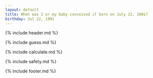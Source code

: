 ```yaml
---
layout: default
title: When was I or my baby conceived if born on July 22, 1901?
birthday: Jul 22, 1901
---
```


{% include header.md %}

{% include guess.md %}

{% include calculate.md %}

{% include safety.md %}

{% include footer.md %}



